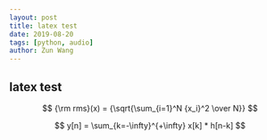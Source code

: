 ```yaml
---
layout: post
title: latex test
date: 2019-08-20
tags: [python, audio]
author: Zun Wang
---
```


## latex test

$$ {\rm rms}(x) = {\sqrt{\sum_{i=1}^N {x_i}^2 \over N}} $$

$$ y[n] = \sum_{k=-\infty}^{+\infty} x[k] * h[n-k] $$